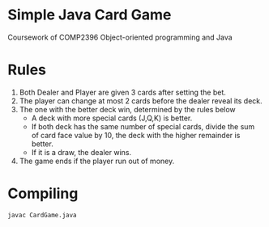 # Simple Java Card Game
Coursework of COMP2396 Object-oriented programming and Java

# Rules
1. Both Dealer and Player are given 3 cards after setting the bet.
2. The player can change at most 2 cards before the dealer reveal its deck.
3. The one with the better deck win, determined by the rules below
	- A deck with more special cards (J,Q,K) is better.
	- If both deck has the same number of special cards, divide the sum of card face value by 10, the deck with the higher remainder is better.
	- If it is a draw, the dealer wins.
4. The game ends if the player run out of money.

# Compiling
`javac CardGame.java`